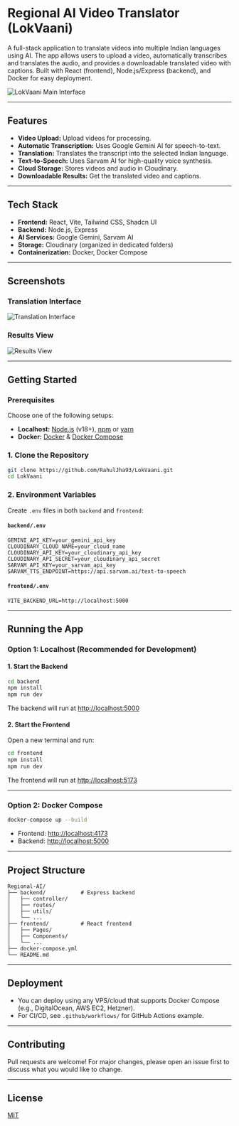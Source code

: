 # Regional AI Video Translator (LokVaani)

A full-stack application to translate videos into multiple Indian languages using AI. The app allows users to upload a video, automatically transcribes and translates the audio, and provides a downloadable translated video with captions. Built with React (frontend), Node.js/Express (backend), and Docker for easy deployment.

![LokVaani Main Interface](https://res.cloudinary.com/rahul9307/image/upload/v1746301680/Screenshot_2025-05-04_011633_tct0ou.png)

---

## Features
- **Video Upload:** Upload videos for processing.
- **Automatic Transcription:** Uses Google Gemini AI for speech-to-text.
- **Translation:** Translates the transcript into the selected Indian language.
- **Text-to-Speech:** Uses Sarvam AI for high-quality voice synthesis.
- **Cloud Storage:** Stores videos and audio in Cloudinary.
- **Downloadable Results:** Get the translated video and captions.

---

## Tech Stack
- **Frontend:** React, Vite, Tailwind CSS, Shadcn UI
- **Backend:** Node.js, Express
- **AI Services:** Google Gemini, Sarvam AI
- **Storage:** Cloudinary (organized in dedicated folders)
- **Containerization:** Docker, Docker Compose

---

## Screenshots

### Translation Interface
![Translation Interface](https://res.cloudinary.com/rahul9307/image/upload/v1746301680/Screenshot_2025-05-04_011658_gxmwew.png)

### Results View
![Results View](https://res.cloudinary.com/rahul9307/image/upload/v1746301927/Screenshot_2025-05-04_012146_t06vz5.png)

---

## Getting Started

### Prerequisites
Choose one of the following setups:
- **Localhost:** [Node.js](https://nodejs.org/) (v18+), [npm](https://www.npmjs.com/) or [yarn](https://yarnpkg.com/)
- **Docker:** [Docker](https://docs.docker.com/get-docker/) & [Docker Compose](https://docs.docker.com/compose/)

### 1. Clone the Repository
```sh
git clone https://github.com/RahulJha93/LokVaani.git
cd LokVaani
```

### 2. Environment Variables
Create `.env` files in both `backend` and `frontend`:

#### `backend/.env`
```
GEMINI_API_KEY=your_gemini_api_key
CLOUDINARY_CLOUD_NAME=your_cloud_name
CLOUDINARY_API_KEY=your_cloudinary_api_key
CLOUDINARY_API_SECRET=your_cloudinary_api_secret
SARVAM_API_KEY=your_sarvam_api_key
SARVAM_TTS_ENDPOINT=https://api.sarvam.ai/text-to-speech
```

#### `frontend/.env`
```
VITE_BACKEND_URL=http://localhost:5000
```

---

## Running the App

### Option 1: Localhost (Recommended for Development)

#### 1. Start the Backend
```sh
cd backend
npm install
npm run dev
```
The backend will run at [http://localhost:5000](http://localhost:5000)

#### 2. Start the Frontend
Open a new terminal and run:
```sh
cd frontend
npm install
npm run dev
```
The frontend will run at [http://localhost:5173](http://localhost:5173)

---

### Option 2: Docker Compose

```sh
docker-compose up --build
```
- Frontend: [http://localhost:4173](http://localhost:4173)
- Backend: [http://localhost:5000](http://localhost:5000)

---

## Project Structure
```
Regional-AI/
├── backend/           # Express backend
│   ├── controller/
│   ├── routes/
│   ├── utils/
│   └── ...
├── frontend/          # React frontend
│   ├── Pages/
│   ├── Components/
│   └── ...
├── docker-compose.yml
└── README.md
```

---

## Deployment
- You can deploy using any VPS/cloud that supports Docker Compose (e.g., DigitalOcean, AWS EC2, Hetzner).
- For CI/CD, see `.github/workflows/` for GitHub Actions example.

---

## Contributing
Pull requests are welcome! For major changes, please open an issue first to discuss what you would like to change.

---

## License
[MIT](LICENSE)
